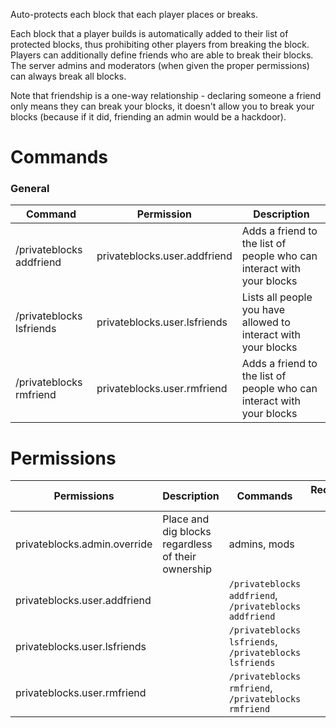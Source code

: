 Auto-protects each block that each player places or breaks.

Each block that a player builds is automatically added to their list of protected blocks, thus prohibiting other players from breaking the block. Players can additionally define friends who are able to break their blocks. The server admins and moderators (when given the proper permissions) can always break all blocks.

Note that friendship is a one-way relationship - declaring someone a friend only means they can break your blocks, it doesn't allow you to break your blocks (because if it did, friending an admin would be a hackdoor). 

# Commands

### General
| Command | Permission | Description | 
| ------- | ---------- | ----------- | 
|/privateblocks addfriend | privateblocks.user.addfriend | Adds a friend to the list of people who can interact with your blocks| 
|/privateblocks lsfriends | privateblocks.user.lsfriends | Lists all people you have allowed to interact with your blocks| 
|/privateblocks rmfriend | privateblocks.user.rmfriend | Adds a friend to the list of people who can interact with your blocks| 



# Permissions
| Permissions | Description | Commands | Recommended groups |
| ----------- | ----------- | -------- | ------------------ |
privateblocks.admin.override | Place and dig blocks regardless of their ownership | admins, mods |
privateblocks.user.addfriend |  | `/privateblocks addfriend`, `/privateblocks addfriend` | 
privateblocks.user.lsfriends |  | `/privateblocks lsfriends`, `/privateblocks lsfriends` | 
privateblocks.user.rmfriend |  | `/privateblocks rmfriend`, `/privateblocks rmfriend` | 
